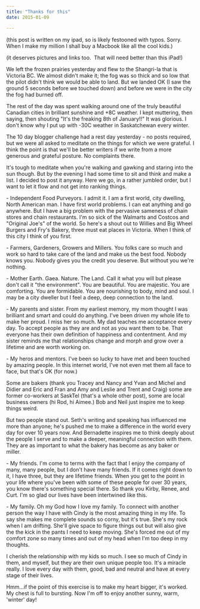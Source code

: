 ```yaml
---
title: "Thanks for this"
date: 2015-01-09

---
```


(this post is written on my ipad, so is likely festooned with typos. Sorry. When I make my million I shall buy a Macbook like all the cool kids.)

(it deserves pictures and links too.  That will need better than this iPad!)

We left the frozen prairies yesterday and flew to the Shangri-la that is Victoria BC. We almost didn't make it; the fog was so thick and so low that the pilot didn't think we would be able to land. But we landed OK (I saw the ground 5 seconds before we touched down) and before we were in the city the fog had burned off.

The rest of the day was spent walking around one of the truly beautiful Canadian cities in brilliant sunshine and +8C weather. I kept muttering, then saying, then shouting "It's the freaking 8th of January!!" It was glorious. I don't know why I put up with -30C weather in Saskatchewan every winter.

The 10 day blogger challenge had a rest day yesterday - no posts required, but we were all asked to meditate on the things for which we were grateful. I think the point is that we'll be better writers if we write from a more generous and grateful posture. No complaints there.

It's tough to meditate when you're walking and gawking and staring into the sun though. But by the evening I had some time to sit and think and make a list. I decided to post it anyway. Here we go, in a rather jumbled order, but I want to let it flow and not get into ranking things.

\- Independent Food Purveyors. I admit it. I am a first world, city dwelling, North American man. I have first world problems. I can eat anything and go anywhere. But I have a big problem with the pervasive sameness of chain stores and chain restaurants. I'm so sick of the Walmarts and Costcos and "Original Joe's" of the world. So here's a shout out to Willies and Big Wheel Burgers and Fry's Bakery, three must eat places in Victoria. When I think of this city I think of you first.

\- Farmers, Gardeners, Growers and Millers. You folks care so much and work so hard to take care of the land and make us the best food. Nobody knows you. Nobody gives you the credit you deserve. But without you we're nothing.

\- Mother Earth. Gaea. Nature. The Land. Call it what you will but please don't call it "the environment". You are beautiful. You are majestic. You are comforting. You are formidable. You are nourishing to body, mind and soul. I may be a city dweller but I feel a deep, deep connection to the land.

\- My parents and sister. From my earliest memory, my mom thought I was brilliant and smart and could do anything. I've been driven my whole life to make her proud. I miss her so much. My dad teaches me acceptance every day. To accept people as they are and not as you want them to be. That everyone has their own definition of happiness and contentment. And my sister reminds me that relationships change and morph and grow over a lifetime and are worth working on.

\- My heros and mentors. I've been so lucky to have met and been touched by amazing people. In this internet world, I've not even met them all face to face, but that's OK (for now.)

Some are bakers (thank you Tracey and Nancy and Yvan and Michel and Didier and Eric and Fran and Amy and Leslie and Trent and Craig) some are former co-workers at SaskTel (that's a whole other post), some are local business owners (hi Rod, hi Aimee.) Bob and Neil just inspire me to keep things weird.

But two people stand out. Seth's writing and speaking has influenced me more than anyone; he's pushed me to make a difference in the world every day for over 10 years now. And Bernadette inspires me to think deeply about the people I serve and to make a deeper, meaningful connection with them. They are as important to what the bakery has become as any baker or miller.

\- My friends. I'm come to terms with the fact that I enjoy the company of many, many people, but I don't have many friends. If it comes right down to it, I have three, but they are lifetime friends. When you get to the point in your life where you've been with some of these people for over 30 years, you know there's something special there. So thank you Kirby, Renee, and Curt. I'm so glad our lives have been intertwined like this.

\- My family. Oh my God how I love my family. To connect with another person the way I have with Cindy is the most amazing thing in my life. To say she makes me complete sounds so corny, but it's true. She's my rock when I am drifting. She'll give space to figure things out but will also give the the kick in the pants I need to keep moving. She's forced me out of my comfort zone so many times and out of my head when I'm too deep in my thoughts.

I cherish the relationship with my kids so much. I see so much of Cindy in them, and myself, but they are their own unique people too. It's a miracle really. I love every day with them, good, bad and neutral and have at every stage of their lives.

Hmm...if the point of this exercise is to make my heart bigger, it's worked. My chest is full to bursting. Now I'm off to enjoy another sunny, warm, 'winter' day!
